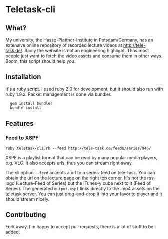 # Teletask-cli
## What?

My university, the Hasso-Plattner-Institute in Potsdam/Germany, has an extensive online repository of recorded lecture videos at http://tele-task.de/. Sadly the website is not an engineering highlight. Thus most people just want to fetch the video assets and consume them in other ways. Boom, this script should help you.

## Installation

It's a ruby script. I used ruby 2.0 for development, but it should also run with ruby 1.9.x. Packet management is done via bundler.

```
  gem install bundler
  bundle install
```

## Features
### Feed to XSPF
  `ruby teletask-cli.rb --feed http://tele-task.de/feeds/series/946/`

  XSPF is a playlist format that can be read by many popular media players, e.g. VLC. It also accepts urls, thus you can stream right away.

  The cli option `--feed` accepts a url to a series-feed on tele-task. You can obtain the url on the lecture page on the right top corner. It's not the rss-logo (Lecture-Feed of Series) but the iTunes-y cube next to it (Feed of Series). The generated `output.xspf` links directly to the .mp4 assets on the teletask server. You can just drag-and-drop it into your favorite player and it should stream nicely.

## Contributing
Fork away. I'm happy to accept pull requests, there is a lot of stuff to be added.

